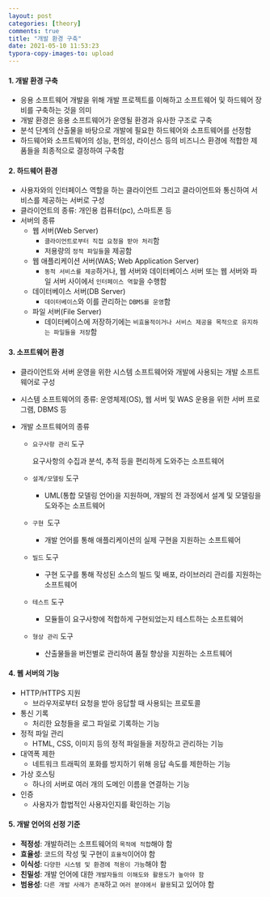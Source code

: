 ```yaml
---
layout: post
categories: [theory]
comments: true
title: "개발 환경 구축"
date: 2021-05-10 11:53:23
typora-copy-images-to: upload
---
```


#### 1. 개발 환경 구축

- 응용 소프트웨어 개발을 위해 개발 프로젝트를 이해하고 소프트웨어 및 하드웨어 장비를 구축하는 것을 의미
- 개발 환경은 응용 소프트웨어가 운영될 환경과 유사한 구조로 구축
- 분석 단계의 산출물을 바탕으로 개발에 필요한 하드웨어와 소프트웨어를 선정함
- 하드웨어와 소프트웨어의 성능, 편의성, 라이선스 등의 비즈니스 환경에 적합한 제품들을 최종적으로 결정하여 구축함

#### 2. 하드웨어 환경

- 사용자와의 인터페이스 역할을 하는 클라이언트 그리고 클라이언트와 통신하여 서비스를 제공하는 서버로 구성
- 클라이언트의 종류: 개인용 컴퓨터(pc), 스마트폰 등
- 서버의 종류
  - 웹 서버(Web Server)
    - `클라이언트로부터 직접 요청을 받아 처리`함
    - 저용량의 `정적 파일들`을 제공함
  - 웹 애플리케이션 서버(WAS; Web Application Server)
    - `동적 서비스를 제공`하거나, 웹 서버와 데이터베이스 서버 또는 웹 서버와 파일 서버 사이에서 `인터페이스 역할`을 수행함
  - 데이터베이스 서버(DB Server)
    - `데이터베이스`와 이를 관리하는 `DBMS를 운영`함
  - 파일 서버(File Server)
    - 데이터베이스에 저장하기에는 `비효율적이거나 서비스 제공을 목적으로 유지하는 파일들을 저장`함 

#### 3. 소프트웨어 환경

- 클라이언트와 서버 운영을 위한 시스템 소프트웨어와 개발에 사용되는 개발 소프트웨어로 구성

- 시스템 소프트웨어의 종류: 운영체제(OS), 웹 서버 및 WAS 운용을 위한 서버 프로그램, DBMS 등

- 개발 소프트웨어의 종류

  - `요구사항 관리` 도구

    요구사항의 수집과 분석, 추적 등을 편리하게 도와주는 소프트웨어 

  - `설계/모델링` 도구

    - UML(통합 모델링 언어)을 지원하며, 개발의 전 과정에서 설계 및 모델링을 도와주는 소프트웨어 

  - `구현 `도구

    - 개발 언어를 통해 애플리케이션의 실제 구현을 지원하는 소프트웨어 

  - `빌드` 도구

    - 구현 도구를 통해 작성된 소스의 빌드 및 배포, 라이브러리 관리를 지원하는 소프트웨어

  - `테스트` 도구

    - 모듈들이 요구사항에 적합하게 구현되었는지 테스트하는 소프트웨어 

  - `형상 관리` 도구 

    - 산출물들을 버전별로 관리하여 품질 향상을 지원하는 소프트웨어

#### 4. 웹 서버의 기능

- HTTP/HTTPS 지원
  - 브라우저로부터 요청을 받아 응답할 때 사용되는 프로토콜
- 통신 기록
  - 처리한 요청들을 로그 파일로 기록하는 기능
- 정적 파일 관리
  - HTML, CSS, 이미지 등의 정적 파일들을 저장하고 관리하는 기능
- 대역폭 제한
  - 네트워크 트래픽의 포화를 방지하기 위해 응답 속도를 제한하는 기능
- 가상 호스팅
  - 하나의 서버로 여러 개의 도메인 이름을 연결하는 기능
- 인증
  - 사용자가 합법적인 사용자인지를 확인하는 기능

#### 5. 개발 언어의 선정 기준

- **적정성**: 개발하려는 소프트웨어의 `목적에 적합`해야 함
- **효율성**: 코드의 작성 및 구현이 `효율적`이어야 함
- **이식성**: `다양한 시스템 및 환경에 적용이 가능`해야 함
- **친밀성**: 개발 언어에 대한 `개발자들의 이해도와 활용도가 높아야 함`
- **범용성**: `다른 개발 사례가 존재`하고 `여러 분야에서 활용`되고 있어야 함 
